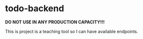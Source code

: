 # todo-backend

**DO NOT USE IN ANY PRODUCTION CAPACITY!!!**

This is project is a teaching tool so I can have available endpoints.
